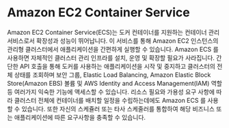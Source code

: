 # Amazon EC2 Container Service

Amazon EC2 Container Service(ECS)는 도커 컨테이너를 지원하는 컨테이너 관리 서비스로서 확장성과 성능이 뛰어납니다. 이 서비스를 통해 Amazon EC2 인스턴스의 관리형 클러스터에서 애플리케이션을 간편하게 실행할 수 있습니다. Amazon ECS 를 사용하면 자체적인 클러스터 관리 인프라를 설치, 운영 및 확장할 필요가 사라집니다. 간단한 API 호출을 통해 도커를 사용하는 애플리케이션을 시작 및 중지하고 클러스터의 전체 상태를 조회하며 보안 그룹, Elastic Load Balancing, Amazon Elastic Block Store(Amazon EBS) 볼륨 및 AWS Identity and Access Management(IAM) 역할 등 여러가지 익숙한 기능에 액세스할 수 있습니다. 리소스 필요와 가용성 요구 사항에 따라 클러스터 전체에 컨테이너를 배치할 일정을 수립하는데에도 Amazon ECS 를 사용할 수 있습니다. 또한 자신의 스케쥴러 또는 타사 스케줄러를 통합하여 해당 비즈니스 또는 애플리케이션에 따른 요구사항을 충족할 수 있습니다.

